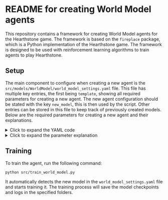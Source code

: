 # README for creating World Model agents

This repository contains a framework for creating World Model agents for the Hearthstone game. The framework is based on the `fireplace` package, which is a Python implementation of the Hearthstone game. The framework is designed to be used with reinforcement learning algorithms to train agents to play Hearthstone.

## Setup
The main component to configure when creating a new agent is the `src/models/WorldModel/world_model_settings.yaml` file. This file has multiple key entries, the first being `template`, showing all required parameters for creating a new agent. The new agent configuration should be stated with the key `new_model`, this is then used by the script. Other entries can be stored in this file to keep track of previously created models. Below are the required parameters for creating a new agent and their explanations.


<details>
<summary>Click to expand the YAML code</summary>

```yaml
new_model: 
  general: # General settings
    name: SAVE_FOLDER_NAME
    device: cuda
    embedded: False
    deck_include: False
    deck_include_v2: False
    collect_data: True
    collect_masks: True
    train_encoder: True
    train_rssm: True
    train_legality: True
    train_controller: True
  data_collection: # Data collection settings
    num_episodes: 1000
    final_reward_mode: 0 # 0: 10 for win and -10 for loss, 1: 100 for win and -100 for loss, else: 1 for win and -1 for loss
    incremental_reward_mode: 1 # 0: no incremental reward, 1: incremental reward with potential calculation, 2: incremental reward with LOSING penalty
    class1: all
    class2: all
    deck1: all
    deck2: all
    sampling_agent: RandomAgent
    score_method: None
  world_model: # General World model settings
    num_cats: 16
    cat_dim: 16
  encoder: # MultiHeadAutoEncoder settings
    epochs: 20
    batch_size: 128
    learning_rate: 0.001
    cont_hidden_dim: 128
    disc_hidden_dim: 32
  rssm: # RNN settings
    epochs: 100
    batch_size: 24
    hidden_dim: 256
    learning_rate: 0.00005
    sequence_length: 32
    print_every: 1
    predict_reward: True
  legality_net:
    widths: [512, 512]
    epochs: 10
    batch_size: 128
    learning_rate: 0.0003
  controller: # Controller settings (PPO-based)
    model_type: Mask
    use_dreamer_callback: False
    policy_layers: [1024, 512, 256]
    value_layers: [512, 512]
    learning_rate: 0.00001
    gamma: 0.99
    gae_lambda: 0.95
    max_steps: 256
    n_steps: 512
    batch_size: 256
    clip_range: 0.2
    ent_coef: 0.0
    n_epochs: 5
    seed: 42
    total_steps: 1_000_000
    eval_episodes: 5
    player_class: all
    player_deck: all
    opponent_class: all
    opponent_deck: all
    mirror_matches: False
    opponent_agent: RandomAgent
    opponent_method: None
    ema_sigma: 0.98
    return_percentile: 95.0
    osfp_alpha: None
    osfp_update_freq: None
    tensorboard_log: TENSORBOARD_FOLDER
```

</details>


<details>
<summary>Click to expand the parameter explanation</summary>

The configuration file is divided into several sections, each containing different parameters: `general`, `data_collection`, `world_model`, `encoder`, `rssm`, `legality_net` and `controller`. Each section contains parameters that control the behavior of the agent. The most important parameters are described below:
- `general`: General settings for the agent. 
    - `name`: The `name` parameter specifies the name of the agent. 
    - `device`: The `device` parameter specifies the device to use for training (e.g., `cuda` or `cpu`). 
    - `embedded`: The `embedded` parameter specifies whether to use an embedded model or not. 
    - `deck_include`/`deck_include_v2`: The `deck_include` and `deck_include_v2` parameters specify whether to include the deck in the state representation. 
    - `collect_data`: The `collect_data` parameter specifies whether to collect data during training. 
    - `collect_masks`: The `collect_masks` parameter specifies whether to collect masks during training. 
    - `train_*`: The `train_encoder`, `train_rssm`, `train_legality`, and `train_controller` parameters specify whether to train the encoder, RSSM, legality net, and controller, respectively.
- `data_collection`:
    - `num_episodes`: The `num_episodes` parameter specifies the number of episodes to collect data for. 
    - `final_reward_mode`: The `final_reward_mode` parameter specifies the reward mode for the final reward. 
    - `incremental_reward_mode`: The `incremental_reward_mode` parameter specifies the reward mode for the incremental reward. 
    - `class1`/`class2`: The `class1` and `class2` parameters specify the classes to use for data collection. 
    - `deck1`/`deck2`: The `deck1` and `deck2` parameters specify the decks to use for data collection. 
    - `sampling_agent`: The `sampling_agent` parameter specifies the agent to use for sampling. 
    - `score_method`: The `score_method` parameter specifies the method to use for scoring.
- `world_model`: The `world_model` section contains parameters for the world model.
    - `num_cats`: The `num_cats` parameter specifies the number of categories for the world model. 
    - `cat_dim`: The `cat_dim` parameter specifies the dimension of the categories.
- `encoder`: The `encoder` section contains parameters for the encoder.
    - `epochs`: The `epochs` parameter specifies the number of epochs to train the encoder. 
    - `batch_size`: The `batch_size` parameter specifies the batch size for training the encoder. 
    - `learning_rate`: The `learning_rate` parameter specifies the learning rate for training the encoder. 
    - `cont_hidden_dim`: The `cont_hidden_dim` parameter specifies the hidden dimension for the continuous part of the encoder. 
    - `disc_hidden_dim`: The `disc_hidden_dim` parameter specifies the hidden dimension for the discrete part of the encoder.
- `rssm`: The `rssm` section contains parameters for the RSSM.
    - `epochs`: The `epochs` parameter specifies the number of epochs to train the RSSM. 
    - `batch_size`: The `batch_size` parameter specifies the batch size for training the RSSM. 
    - `hidden_dim`: The `hidden_dim` parameter specifies the hidden dimension for the RSSM. 
    - `learning_rate`: The `learning_rate` parameter specifies the learning rate for training the RSSM. 
    - `sequence_length`: The `sequence_length` parameter specifies the sequence length for training the RSSM. 
    - `print_every`: The `print_every` parameter specifies how often to print the training progress. 
    - `predict_reward`: The `predict_reward` parameter specifies whether to predict the reward or not.
- `legality_net`: The `legality_net` section contains parameters for the legality net.
    - `widths`: The `widths` parameter specifies the widths of the layers in the legality net. 
    - `epochs`: The `epochs` parameter specifies the number of epochs to train the legality net. 
    - `batch_size`: The `batch_size` parameter specifies the batch size for training the legality net. 
    - `learning_rate`: The `learning_rate` parameter specifies the learning rate for training the legality net.
- `controller`: The `controller` section contains parameters for the controller.
    - `model_type`: The `model_type` parameter specifies the type of model to use for the controller. (Options: `Mask`, `MaskRNN`, `RNN`, `PPO`)
    - `use_dreamer_callback`: The `use_dreamer_callback` parameter specifies whether to use the Dreamer callback or not. 
    - `policy_layers`: The `policy_layers` parameter specifies the layers for the policy network. 
    - `value_layers`: The `value_layers` parameter specifies the layers for the value network. 
    - `learning_rate`: The `learning_rate` parameter specifies the learning rate for training the controller. 
    - `gamma`: The `gamma` parameter specifies the discount factor for training the controller. 
    - `gae_lambda`: The `gae_lambda` parameter specifies the GAE lambda for training the controller. 
    - `max_steps`: The `max_steps` parameter specifies the maximum number of steps for training the controller. 
    - `n_steps`: The `n_steps` parameter specifies the number of steps for training the controller. 
    - `batch_size`: The `batch_size` parameter specifies the batch size for training the controller. 
    - `clip_range`: The `clip_range` parameter specifies the clip range for training the controller. 
    - `ent_coef`: The `ent_coef` parameter specifies the entropy coefficient for training the controller. 
    - `n_epochs`: The `n_epochs` parameter specifies the number of epochs for training the controller. 
    - `seed`: The `seed` parameter specifies the seed for random number generation. 
    - `total_steps`: The `total_steps` parameter specifies the total number of steps for training the controller. 
    - `eval_episodes`: The `eval_episodes` parameter specifies the number of episodes to evaluate during training. 
    - `player_class`/`player_deck`: The `player_class` and `player_deck` parameters specify the class and deck to use for the player. (See the list of classes and decks in the `src/run_game.py` file or general README.md)
    - `opponent_class`/`opponent_deck`: The `opponent_class` and `opponent_deck` parameters specify the class and deck to use for the opponent. (See the list of classes and decks in the `src/run_game.py` file or general README.md)
    - `mirror_matches`: The `mirror_matches` parameter specifies whether to use mirror matches or not.
    - `opponent_agent`: The opponent agent to use during training. (See the list of agents in the `src/run_game.py` file or general README.md)
    - `opponent_method`: The opponent method to use during training. (Only used for `GreedyAgent`, options: `aggro`, `control`, `ramp`)
    - `ema_sigma`: The EMA sigma for training the controller. (Used by the `Dreamer` callback)
    - `return_percentile`: The return percentile for training the controller. (Used by the `Dreamer` callback)
    - `osfp_alpha`: The OSFP alpha for training the controller. (Only used when having the `OSFPAgent` as opponent)
    - `osfp_update_freq`: The OSFP update frequency for training the controller. (Only used when having the `OSFPAgent` as opponent)
    - `tensorboard_log`: The tensorboard log folder for training the controller.

</details>

## Training
To train the agent, run the following command:
```bash
python src/train_world_model.py 
```

It automatically detects the new model in the `world_model_settings.yaml` file and starts training it. The training process will save the model checkpoints and logs in the specified folders.